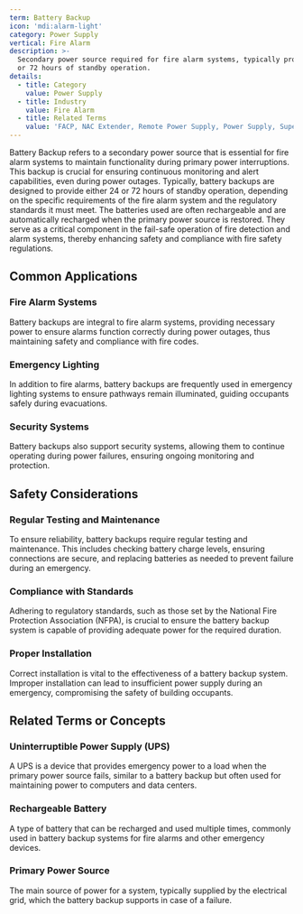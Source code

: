 ```yaml
---
term: Battery Backup
icon: 'mdi:alarm-light'
category: Power Supply
vertical: Fire Alarm
description: >-
  Secondary power source required for fire alarm systems, typically providing 24
  or 72 hours of standby operation.
details:
  - title: Category
    value: Power Supply
  - title: Industry
    value: Fire Alarm
  - title: Related Terms
    value: 'FACP, NAC Extender, Remote Power Supply, Power Supply, Supervision'
---
```

Battery Backup refers to a secondary power source that is essential for fire alarm systems to maintain functionality during primary power interruptions. This backup is crucial for ensuring continuous monitoring and alert capabilities, even during power outages. Typically, battery backups are designed to provide either 24 or 72 hours of standby operation, depending on the specific requirements of the fire alarm system and the regulatory standards it must meet. The batteries used are often rechargeable and are automatically recharged when the primary power source is restored. They serve as a critical component in the fail-safe operation of fire detection and alarm systems, thereby enhancing safety and compliance with fire safety regulations.

## Common Applications

### Fire Alarm Systems
Battery backups are integral to fire alarm systems, providing necessary power to ensure alarms function correctly during power outages, thus maintaining safety and compliance with fire codes.

### Emergency Lighting
In addition to fire alarms, battery backups are frequently used in emergency lighting systems to ensure pathways remain illuminated, guiding occupants safely during evacuations.

### Security Systems
Battery backups also support security systems, allowing them to continue operating during power failures, ensuring ongoing monitoring and protection.

## Safety Considerations

### Regular Testing and Maintenance
To ensure reliability, battery backups require regular testing and maintenance. This includes checking battery charge levels, ensuring connections are secure, and replacing batteries as needed to prevent failure during an emergency.

### Compliance with Standards
Adhering to regulatory standards, such as those set by the National Fire Protection Association (NFPA), is crucial to ensure the battery backup system is capable of providing adequate power for the required duration.

### Proper Installation
Correct installation is vital to the effectiveness of a battery backup system. Improper installation can lead to insufficient power supply during an emergency, compromising the safety of building occupants.

## Related Terms or Concepts

### Uninterruptible Power Supply (UPS)
A UPS is a device that provides emergency power to a load when the primary power source fails, similar to a battery backup but often used for maintaining power to computers and data centers.

### Rechargeable Battery
A type of battery that can be recharged and used multiple times, commonly used in battery backup systems for fire alarms and other emergency devices.

### Primary Power Source
The main source of power for a system, typically supplied by the electrical grid, which the battery backup supports in case of a failure.
